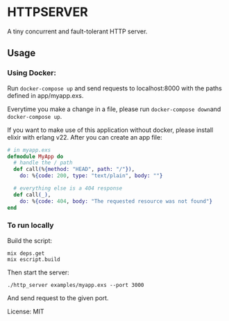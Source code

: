 # HTTPSERVER

A tiny concurrent and fault-tolerant HTTP server.

## Usage

### Using Docker:
Run `docker-compose up` and send requests to localhost:8000 with the paths defined in app/myapp.exs.

Everytime you make a change in a file, please run `docker-compose down`and `docker-compose up`.

If you want to make use of this application without docker, please install elixir with erlang v22. After you can create an app file:

```elixir
# in myapp.exs
defmodule MyApp do
  # handle the / path
  def call(%{method: "HEAD", path: "/"}),
    do: %{code: 200, type: "text/plain", body: ""}

  # everything else is a 404 response
  def call(_),
    do: %{code: 404, body: "The requested resource was not found"}
end
```
### To run locally

Build the script:

```shell
mix deps.get
mix escript.build
```

Then start the server:

```shell
./http_server examples/myapp.exs --port 3000
```

And send request to the given port.

License: MIT
